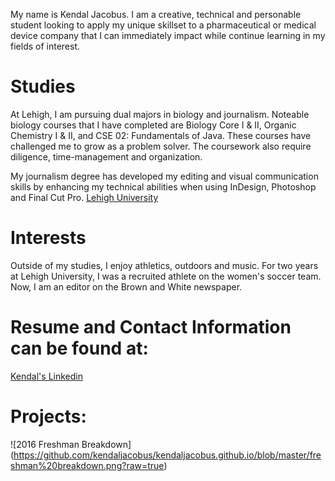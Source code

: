  My name is Kendal Jacobus. I am a creative, technical and personable student looking to apply my unique skillset to a pharmaceutical or medical device company that I can immediately impact while continue learning in my fields of interest.
 
# Studies #
At Lehigh, I am pursuing dual majors in biology and journalism. 
Noteable biology courses that I have completed are Biology Core I & II, Organic Chemistry I & II, and CSE 02: Fundamentals of Java.  These courses have challenged me to grow as a problem solver.  The coursework also require diligence, time-management and organization.

My journalism degree has developed my editing and visual communication skills by enhancing my technical abilities when using InDesign, Photoshop and Final Cut Pro. 
[Lehigh University](http://www1.lehigh.edu/)

# Interests #
Outside of my studies, I enjoy athletics, outdoors and music. For two years at Lehigh University, I was a recruited athlete on the women's soccer team. Now, I am an editor on the Brown and White newspaper.

# Resume and Contact Information can be found at: #
[Kendal's Linkedin](http://www.linkedin.com/in/kendaljacobus)

# Projects: #
![2016 Freshman Breakdown] (https://github.com/kendaljacobus/kendaljacobus.github.io/blob/master/freshman%20breakdown.png?raw=true)
